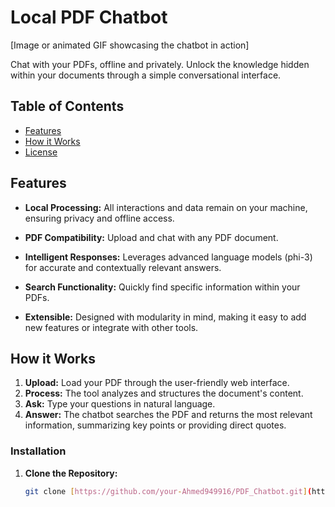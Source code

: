 # Local PDF Chatbot

[Image or animated GIF showcasing the chatbot in action]

Chat with your PDFs, offline and privately.  Unlock the knowledge hidden within your documents through a simple conversational interface.

## Table of Contents

* [Features](#features)
* [How it Works](#how-it-works)
* [License](#license)

## Features

* **Local Processing:** All interactions and data remain on your machine, ensuring privacy and offline access.
* **PDF Compatibility:**  Upload and chat with any PDF document.
* **Intelligent Responses:**  Leverages advanced language models (phi-3) for accurate and contextually relevant answers.
* **Search Functionality:** Quickly find specific information within your PDFs.

* **Extensible:** Designed with modularity in mind, making it easy to add new features or integrate with other tools.

## How it Works

1. **Upload:**  Load your PDF through the user-friendly web interface.
2. **Process:** The tool analyzes and structures the document's content.
3. **Ask:** Type your questions in natural language.
4. **Answer:** The chatbot searches the PDF and returns the most relevant information, summarizing key points or providing direct quotes.


### Installation

1. **Clone the Repository:**
   ```bash
   git clone [https://github.com/your-Ahmed949916/PDF_Chatbot.git](https://github.com/your-Ahmed949916/PDF_Chatbot.git)

